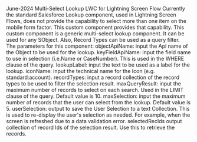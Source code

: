 June-2024 Multi-Select Lookup LWC for Lightning Screen Flow
Currently the standard Salesforce Lookup component, used in Lightning Screen Flows, does not provide the capability to select more than one item on the mobile form factor.  This custom component provides that capability. This custom component is a generic multi-select lookup component. It can be used for any SObject.  Also, Record Types can be used as a query filter.  
The parameters for this component:
objectApiName: 		input the Api name of the Object to be used for the lookup.
keyFieldApiName: 	input the field name to use in selection (i.e.Name or CaseNumber). This is used in the WHERE clause of the query.
lookupLabel: 			input the text to be used as a label for the lookup.
iconName: 				input the technical name for the Icon (e.g. standard:account).
recordTypes: 			input a record collection of the record types to be used to filter the selection result.
maxQueryResult: 	input the maximum number of records to select on each search. Used in the LIMIT clause of the query. Default value is 10. 
maxSelection: 		input the maximum number of records that the user can select from the lookup. Default value is 5.
userSelection: 		output to save the User Selection to a text Collection. This is used to re-display the user's selection as needed.  For example, when the screen is refreshed due to a data validation error.
selectedRecIds		output collection of record Ids of the selection result. Use this to retrieve the records.
